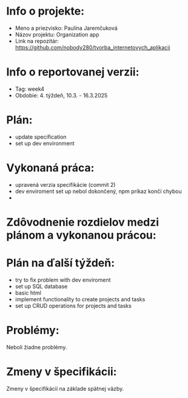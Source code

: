 # Info o projekte:
- Meno a priezvisko: Paulína Jaremčuková
- Názov projektu: Organization app
- Link na repozitár: https://github.com/nobody280/tvorba_internetovych_aplikacii

# Info o reportovanej verzii:  
<!-- Upraviť podľa aktuálneho týždňa, reporty začínajú 4. týždeň semestra. Upraviť aj názov reportu. -->
- Tag: week4                        
- Obdobie: 4. týždeň, 10.3. - 16.3.2025 

# Plán:
- update specification
- set up dev environment

# Vykonaná práca:
- upravená verzia specifikácie (commit 2)
- dev enviroment set up nebol dokončený, npm príkaz končí chybou
- 

# Zdôvodnenie rozdielov medzi plánom a vykonanou prácou:

# Plán na ďalší týždeň:
- try to fix problem with dev enviroment
- set up SQL database
- basic html
- implement functionality to create projects and tasks
- set up CRUD operations for projects and tasks

# Problémy:
Neboli žiadne problémy.

# Zmeny v špecifikácii:
Zmeny v špecifikácií na základe spätnej väzby.
